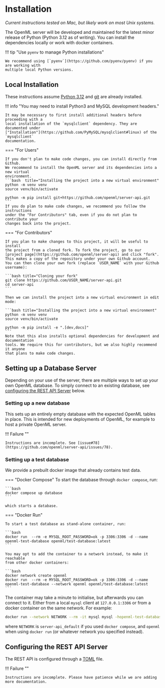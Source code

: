 # Installation

*Current instructions tested on Mac, but likely work on most Unix systems.*

The OpenML server will be developed and maintained for the latest minor release of
Python (Python 3.12 as of writing).
You can install the dependencies locally or work with docker containers.

!!! tip "Use `pyenv` to manage Python installations"

    We recommend using [`pyenv`](https://github.com/pyenv/pyenv) if you are working with
    multiple local Python versions.

## Local Installation

These instructions assume [Python 3.12](https://www.python.org/downloads/)
and [git](https://git-scm.com/book/en/v2/Getting-Started-Installing-Git) are already installed.

!!! info "You may need to install Python3 and MySQL development headers."

    It may be necessary to first install additional headers before proceeding with a
    local installation of the `mysqlclient` dependency. They are documented under
    ["Installation"](https://github.com/PyMySQL/mysqlclient#linux) of the `mysqlclient`
    documentation.

=== "For Users"

    If you don't plan to make code changes, you can install directly from Github.
    We recommend to install the OpenML server and its dependencies into a new virtual
    environment.
    ```bash  title="Installing the project into a new virtual environment"
    python -m venv venv
    source venv/bin/activate

    python -m pip install git+https://github.com/openml/server-api.git
    ```
    If you do plan to make code changes, we recommend you follow the instructions
    under the "For Contributors" tab, even if you do not plan to contribute your
    changes back into the project.


=== "For Contributors"

    If you plan to make changes to this project, it will be useful to install
    the project from a cloned fork. To fork the project, go to our
    [project page](https://github.com/openml/server-api) and click "fork".
    This makes a copy of the repository under your own Github account.
    You can then clone your own fork (replace `USER_NAME` with your Github username):

    ```bash title="Cloning your fork"
    git clone https://github.com/USER_NAME/server-api.git
    cd server-api
    ```

    Then we can install the project into a new virtual environment in edit mode:

    ```bash title="Installing the project into a new virtual environment"
    python -m venv venv
    source venv/bin/activate

    python -m pip install -e ".[dev,docs]"
    ```
    Note that this also installs optional dependencies for development and documentation
    tools. We require this for contributors, but we also highly recommend it anyone
    that plans to make code changes.

## Setting up a Database Server
Depending on your use of the server, there are multiple ways to set up your own
OpenML database. To simply connect to an existing database, see
[configuring the REST API Server](#configuring-the-rest-api-server) below.


### Setting up a new database
This sets up an entirely empty database with the expected OpenML tables in place.
This is intended for new deployments of OpenML, for example to host a private OpenML
server.

!!! Failure ""

    Instructions are incomplete. See [issue#78](https://github.com/openml/server-api/issues/78).

### Setting up a test database

We provide a prebuilt docker image that already contains test data.

=== "Docker Compose"
    To start the database through `docker compose`, run:

    ```bash
    docker compose up database
    ```

    which starts a database.

=== "Docker Run"

    To start a test database as stand-alone container, run:

    ```bash
    docker run  --rm -e MYSQL_ROOT_PASSWORD=ok -p 3306:3306 -d --name openml-test-database openml/test-database:latest
    ```

    You may opt to add the container to a network instead, to make it reachable
    from other docker containers:

    ```bash
    docker network create openml
    docker run  --rm -e MYSQL_ROOT_PASSWORD=ok -p 3306:3306 -d --name openml-test-database --network openml openml/test-database:latest
    ```

The container may take a minute to initialise, but afterwards you can connect to it.
Either from a local `mysql` client at `127.0.0.1:3306` or from a docker container
on the same network. For example:

```bash
docker run --network NETWORK --rm -it mysql mysql -hopenml-test-database -uroot -pok
```
where `NETWORK` is `server-api_default` if you used `docker compose`, and `openml`
when using `docker run` (or whatever network you specified instead).

## Configuring the REST API Server

The REST API is configured through a [TOML](https://toml.io) file.

!!! Failure ""

    Instructions are incomplete. Please have patience while we are adding more documentation.
